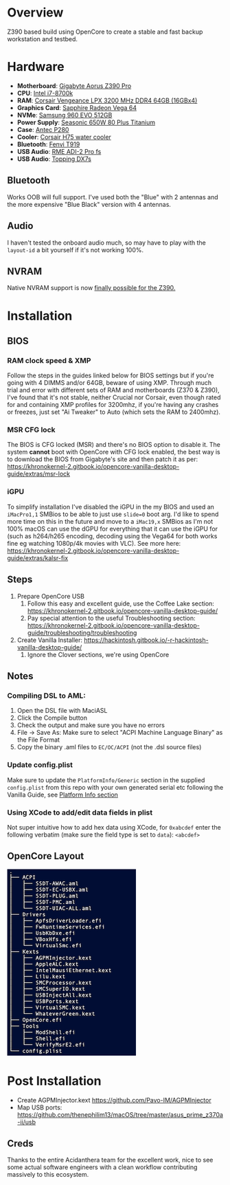 # Overview

Z390 based build using OpenCore to create a stable and fast backup workstation and testbed. 

# Hardware

- **Motherboard**: [Gigabyte Aorus Z390 Pro](https://smile.amazon.com/GIGABYTE-Z390-AORUS-PRO-Motherboard/dp/B07HRZRBRJ/)
- **CPU**: [Intel i7-8700k](https://smile.amazon.com/gp/product/B07598VZR8/)
- **RAM**: [Corsair Vengeance LPX 3200 MHz DDR4 64GB (16GBx4)](https://smile.amazon.com/gp/product/B07CZ6Q7VT) 
- **Graphics Card**: [Sapphire Radeon Vega 64](https://smile.amazon.com/Saphire-Radeon-Rx-Vega-AMD/dp/B074SR3NBX/)
- **NVMe**: [Samsung 960 EVO 512GB](https://smile.amazon.com/gp/product/B01M20VBU7)
- **Power Supply**: [Seasonic 650W 80 Plus Titanium](https://smile.amazon.com/gp/product/B01HXYRJYK)
- **Case**: [Antec P280](https://smile.amazon.com/gp/product/B005X3E5BO)
- **Cooler**: [Corsair H75 water cooler](https://smile.amazon.com/gp/product/B00FZHWFEW)
- **Bluetooth**: [Fenvi T919](https://smile.amazon.com/gp/product/B07VCCZS54)
- **USB Audio**: [RME ADI-2 Pro fs](https://www.rme-audio.de/adi-2-pro-fs.html)
- **USB Audio**: [Topping DX7s](https://www.amazon.com/Topping-Balanced-Headphone-Amplifier-2ES9038Q2M/dp/B07B4VFS21)

## Bluetooth

Works OOB will full support. I've used both the "Blue" with 2 antennas and the more expensive "Blue Black" version with 4 antennas.

## Audio 

I haven't tested the onboard audio much, so may have to play with the `layout-id` a bit yourself if it's not working 100%. 

## NVRAM 

Native NVRAM support is now [finally possible for the Z390.](https://www.reddit.com/r/hackintosh/comments/erd2th/nvram_for_all_300_series_users_rejoice/) 

# Installation

## BIOS 

### RAM clock speed & XMP

Follow the steps in the guides linked below for BIOS settings but if you're going with 4 DIMMS and/or 64GB, beware of using XMP. Through much trial and error with different sets of RAM and motherboards (Z370 & Z390), I've found that it's not stable, neither Crucial nor Corsair, even though rated for and containing XMP profiles for 3200mhz, if you're having any crashes or freezes, just set "Ai Tweaker" to Auto (which sets the RAM to 2400mhz). 

### MSR CFG lock

The BIOS is CFG locked (MSR) and there's no BIOS option to disable it. The system **cannot** boot with OpenCore with CFG lock enabled, the best way is to download the BIOS from Gigabyte's site and then patch it as per: https://khronokernel-2.gitbook.io/opencore-vanilla-desktop-guide/extras/msr-lock

### iGPU 

To simplify installation I've disabled the iGPU in the my BIOS and used an `iMacPro1,1` SMBios to be able to just use `slide=0` boot arg. I'd like to spend more time on this in the future and move to a `iMac19,x` SMBios as I'm not 100% macOS can use the dGPU for everything that it can use the iGPU for (such as h264/h265 encoding, decoding using the Vega64 for both works fine eg watching 1080p/4k movies with VLC).
See more here: https://khronokernel-2.gitbook.io/opencore-vanilla-desktop-guide/extras/kalsr-fix

## Steps

1. Prepare OpenCore USB
   1. Follow this easy and excellent guide, use the Coffee Lake section: https://khronokernel-2.gitbook.io/opencore-vanilla-desktop-guide/
   2. Pay special attention to the useful Troubleshooting section: https://khronokernel-2.gitbook.io/opencore-vanilla-desktop-guide/troubleshooting/troubleshooting
2. Create Vanilla Installer: https://hackintosh.gitbook.io/-r-hackintosh-vanilla-desktop-guide/
   1. Ignore the Clover sections, we're using OpenCore

## Notes 

### Compiling DSL to AML:

1. Open the DSL file with MaciASL
2. Click the Compile button 
3. Check the output and make sure you have no errors
4. File -> Save As: Make sure to select "ACPI Machine Language Binary" as the File Format
5. Copy the binary .aml files to `EC/OC/ACPI` (not the .dsl source files)

### Update config.plist

Make sure to update the `PlatformInfo/Generic` section in the supplied `config.plist` from this repo with your own generated serial etc following the Vanilla Guide, see [Platform Info section](https://khronokernel-2.gitbook.io/opencore-vanilla-desktop-guide/config.plist/coffee-lake#coffee-lake)

### Using XCode to add/edit data fields in plist

Not super intuitive how to add hex data using XCode, for `0xabcdef` enter the following verbatim (make sure the field type is set to `data`): `<abcdef>`

## OpenCore Layout

![Gigabyte Aorus Z390 Pro OpenCore Layout](https://github.com/thenephilim13/macOS/raw/master/gigabyte_z390_aorus_pro/OpenCore%20Layout.png)

# Post Installation

* Create AGPMInjector.kext https://github.com/Pavo-IM/AGPMInjector
* Map USB ports: https://github.com/thenephilim13/macOS/tree/master/asus_prime_z370a-ii/usb

## Creds

Thanks to the entire Acidanthera team for the excellent work, nice to see some actual software engineers with a clean workflow contributing massively to this ecosystem. 
